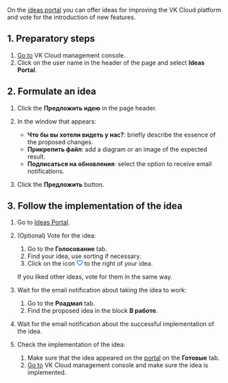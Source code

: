 On the [ideas portal](https://features.mcs.mail.ru/) you can offer ideas for improving the VK Cloud platform and vote for the introduction of new features.

## 1. Preparatory steps

1. [Go to](https://msk.cloud.vk.com/app/en) VK Cloud management console.
1. Click on the user name in the header of the page and select **Ideas Portal**.

## 2. Formulate an idea

1. Click the **Предложить идею** in the page header.
1. In the window that appears:

   - **Что бы вы хотели видеть у нас?**: briefly describe the essence of the proposed changes.
   - **Прикрепить файл**: add a diagram or an image of the expected result.
   - **Подписаться на обновления**: select the option to receive email notifications.

1. Click the **Предложить** button.

## 3. Follow the implementation of the idea

1. Go to [Ideas Portal](https://features.mcs.mail.ru/).
1. (Optional) Vote for the idea:

   1. Go to the **Голосование** tab.
   1. Find your idea, use sorting if necessary.
   1. Click on the icon ![Голосовать](assets/heart_icon.png "inline") to the right of your idea.

   If you liked other ideas, vote for them in the same way.

1. Wait for the email notification about taking the idea to work:

   1. Go to the **Роадмап** tab.
   1. Find the proposed idea in the block **В работе**.

1. Wait for the email notification about the successful implementation of the idea.
1. Check the implementation of the idea:

   1. Make sure that the idea appeared on the [portal](https://features.mcs.mail.ru/) on the **Готовые** tab.
   1. [Go to](https://msk.cloud.vk.com/app/en) VK Cloud management console and make sure the idea is implemented.
